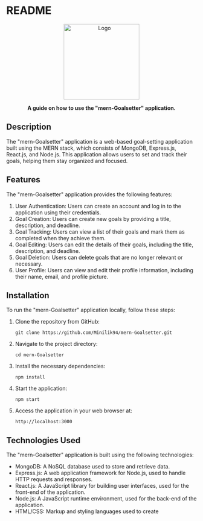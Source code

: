 # README

<div align="center">
  <img src="https://example.com/path/to/your/logo.png" alt="Logo" width="200" height="200">
</div>

<p align="center">
  <b>A guide on how to use the "mern-Goalsetter" application.</b>
</p>

## Description

The "mern-Goalsetter" application is a web-based goal-setting application built using the MERN stack, which consists of MongoDB, Express.js, React.js, and Node.js. This application allows users to set and track their goals, helping them stay organized and focused.

## Features

The "mern-Goalsetter" application provides the following features:

1. User Authentication: Users can create an account and log in to the application using their credentials.
2. Goal Creation: Users can create new goals by providing a title, description, and deadline.
3. Goal Tracking: Users can view a list of their goals and mark them as completed when they achieve them.
4. Goal Editing: Users can edit the details of their goals, including the title, description, and deadline.
5. Goal Deletion: Users can delete goals that are no longer relevant or necessary.
6. User Profile: Users can view and edit their profile information, including their name, email, and profile picture.

## Installation

To run the "mern-Goalsetter" application locally, follow these steps:

1. Clone the repository from GitHub:
   ```
   git clone https://github.com/Minilik94/mern-Goalsetter.git
   ```
2. Navigate to the project directory:
   ```
   cd mern-Goalsetter
   ```
3. Install the necessary dependencies:
   ```
   npm install
   ```
4. Start the application:
   ```
   npm start
   ```
5. Access the application in your web browser at:
   ```
   http://localhost:3000
   ```

## Technologies Used

The "mern-Goalsetter" application is built using the following technologies:

- MongoDB: A NoSQL database used to store and retrieve data.
- Express.js: A web application framework for Node.js, used to handle HTTP requests and responses.
- React.js: A JavaScript library for building user interfaces, used for the front-end of the application.
- Node.js: A JavaScript runtime environment, used for the back-end of the application.
- HTML/CSS: Markup and styling languages used to create

